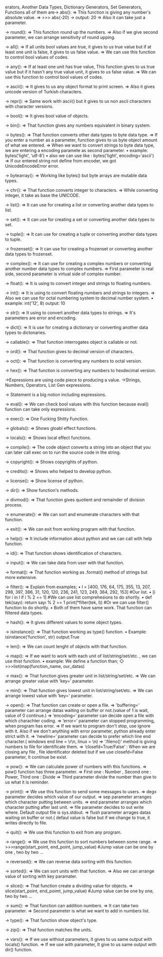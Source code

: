 erators, Another Data Types, Dictionary Generators, Set Generators, Functions all of them are→ abs():
   ⇒ This function is giving any number's absolute value.
   ⇒ >>> abs(-20)   → output: 20
   ⇒ Also it can take just a parameter.

→ round():
   ⇒ This function round up the numbers.
   ⇒ Also if we give second parameter, we can arrange sensitivity of round upping.

→ all():
   ⇒ If all units bool values are true, it gives to us true value but if at least one unit is false, it gives to us false value.
   ⇒ We can use this function to control bool values of codes.

→ any():
   ⇒ If at least one unit has true value, This function gives to us true value but if it hasn't any true value unit, it gives to us false value.
   ⇒ We can use this function to control bool values of codes.

→ ascii():
   ⇒ It gives to us any object format to print screen.
   ⇒ Also it gives unicode version of Turkish characters.

→ repr():
   ⇒ Same work with ascii() but it gives to us non ascii characters with character versions.

→ bool():
   ⇒ It gives bool value of objects.

→ bin():
   ⇒ That function gives any numbers equivalent in binary system.

→ bytes():
   ⇒ That function converts other data types to byte data type.
   ⇒ If you enter a number as a parameter, function gives to us byte object amount of what we entered.
   ⇒ When we want to convert strings to byte data type, we are entering a encoding paramete as second parameter.
      • example: bytes('light', ‘utf-8’)
      • also we can use like : bytes('light', encoding='ascii')
   ⇒ If our entered string not define from encoder, we got UnicodeEncodeError error.

→ bytearray():
   ⇒ Working like bytes() but byte arrays are mutable data types.

→ chr():
   ⇒ That function converts integer to characters.
   ⇒ While converting integer, it take as base the UNICODE.

→ list():
   ⇒ It can use for creating a list or converting another data types to list.

→ set():
   ⇒ It can use for creating a set or converting another data types to set.

→ tuple():
   ⇒ It can use for creating a tuple or converting another data types to tuple.

→ frozenset():
   ⇒ It can use for creating a frozenset or converting another data types to frozenset.

→ complex():
   ⇒ It can use for creating a complex numbers or converting another number data types to complex numbers.
   ⇒ First parameter is real side, second parameter is virtual side of complex number.

→ float():
   ⇒ It is using to convert integer and strings to floating numbers.

→ int():
   ⇒ It is using to convert floating numbers and strings  to integers.
   ⇒ Also we can use for octal numbering system to decimal number system.
      • example: int('12', 8)    output: 10

→ str():
   ⇒ It using to convert another data types to strings.
   ⇒ It's parameters are error and encoding.

→ dict():
   ⇒ It is use for creating a dictionary or converting another data types to dictonaries.

→ callable():
   ⇒ That function interrogates object is callable or not.

→ ord():
   ⇒ That function gives to decimal version of characters.

→ oct():
   ⇒ That function is converting any numbers to octal version.

→ hex():
   ⇒ That function is converting any numbers to hexdecimal version.

→Expressions are using code piece to producing a value.
→Strings, Numbers, Operators, List Gen expressions.

→ Statement is a big notion including expressions.

→ eval():
   ⇒ We can check bool values with this function because eval() function can take only expressions. 

→ exec():
   ⇒ One Fucking Shitty Function.

→ globals():
   ⇒ Shows gloabl effect functions.

→ locals():
   ⇒ Shows local effect functions.

→ compile():
   ⇒ The code object converts a string into an object that you can later call exec on to run the source code in the string.  

→ copyright():
   ⇒ Shows copyrights of python.

→ credits():
   ⇒ Shows who helped to develop python.

→ license():
   ⇒ Show license of python.

→ dir():
   ⇒ Show function's methods.

→ divmod():
   ⇒ That function gives quotient and remainder of division process.

→ enumerate():
   ⇒ We can sort and enumerate characters with that function.

→ exit():
   ⇒ We can exit from working program with that function.

→ help():
   ⇒ It include information about python and we can call with help function.

→ id():
   ⇒ That function shows identification of characters.

→ input():
   ⇒ We can take data from user with that function.

→ format():
   ⇒ That function working as .format() method of strings but more extensive.

→ filter():
   ⇒ Explain from examples; 
      • l = [400, 176, 64, 175, 355, 13, 207, 298, 397, 386, 31, 120, 120, 236, 241, 123, 249, 364, 292, 153]           #Our list.
      • [i for i in l if i % 2 == 1]    #We can use list comprehesions to do shortly.
      • def tek(sayı):     return sayı % 2 == 1  print(*filter(tek, l))  #Or we can use filter() function to do shortly.
      • Both of them have same work. That function can filtered data types.

→ hash():
   ⇒ It gives different values to some object types.

→ isinstance():
   ⇒ That function working as type() function.
      • Example: isinstance('function', str)  output:True

→ len():
   ⇒ We can count lenght of objects with that function.

→ map():
   ⇒ If we want to work with each unit of list/string/set/etc. , we can use thist function.
      • example: We define a function than;
         ◇ >>>list(map(function_name, our_datas)

→ max():
   ⇒ That function gives greater unit in list/string/set/etc.
   ⇒ We can arrange greater value with ‘key=’ parameter.

→ min():
   ⇒ That function gives lowest unit in list/string/set/etc.
   ⇒ We can arrange lowest value with ‘key=' parameter.

→ open():
   ⇒ That function can create or open a file.
   ⇒ 'buffering=' parameter can arrange datas waiting on buffer or not.(value of 1 is wait, value of 0 continue.)
   ⇒ ‘encoding=’ parameter can decide open a file with which charachter coding.
   ⇒ ‘error=’ parameter can stopped programming, when program has error.
   ⇒ If we want to program don't stop, use ignore with it. Also if we don't anything with error parameter, python already enter strict with it.
   ⇒ ‘newline=’ parameter can decide to prefer which line end character.( windows end line = \r\n, linux = \n)
   ⇒ ‘.fileno()’ method is giving numbers to file for identificate them.
   ⇒ ‘closefd=True/False’ : When we are closing any file , file identificator deleted but if we use closefd=False parameter, It continue be exist.

→ pow():
   ⇒ We can calculate power of numbers with this functions.
   ⇒ pow() function has three parameter.
   ⇒ First one : Number , Second one : Power, Third one : Divide
   ⇒ Third parameter divide the number than give to us what it is reminder.

→ print():
   ⇒ We use this function to send some messages to users.
   ⇒ degx parameter decides which value of our output.
   ⇒ sep parameter arranges which character putting between units.
   ⇒ end parameter arranges which character putting after last unit.
   ⇒ file parameter decides to out write where. Default output file is sys.stdout.
   ⇒ flush parameter arrages datas waiting on buffer or not.( defaul value is false but if we change to true, it writes directly to file.

→ quit():
   ⇒ We use this function to exit from any program.

→  range():
   ⇒ We use this function to sort numbers between some range.
   ⇒ >>>range(start_point, end_point, jump_value)  #Jump value can be one by one , two by two ...

→ reversed():
   ⇒ We can reverse data sorting with this function.

→ sorted():
   ⇒ We can sort units with that function.
   ⇒ Also we can arrange value of sorting with key paramater.

→ slice():
   ⇒ That function create a dividing value for objects.
   ⇒ slice(start_point, end_poimt, jump_value) #Jump value can be one by one, two by two ...

→ sum():
   ⇒ That function can addition numbers.
   ⇒ It can  take two parameter.
   ⇒ Second parameter is what we want to add in numbers list.

→ type():
   ⇒ That function show object's type.

→ zip():
   ⇒ That function matches the units.

→ vars():
   ⇒ If we use without parameters, It gives to us same output with locals() function.
   ⇒ If we use with parameter, It give to us same output with dir() function.